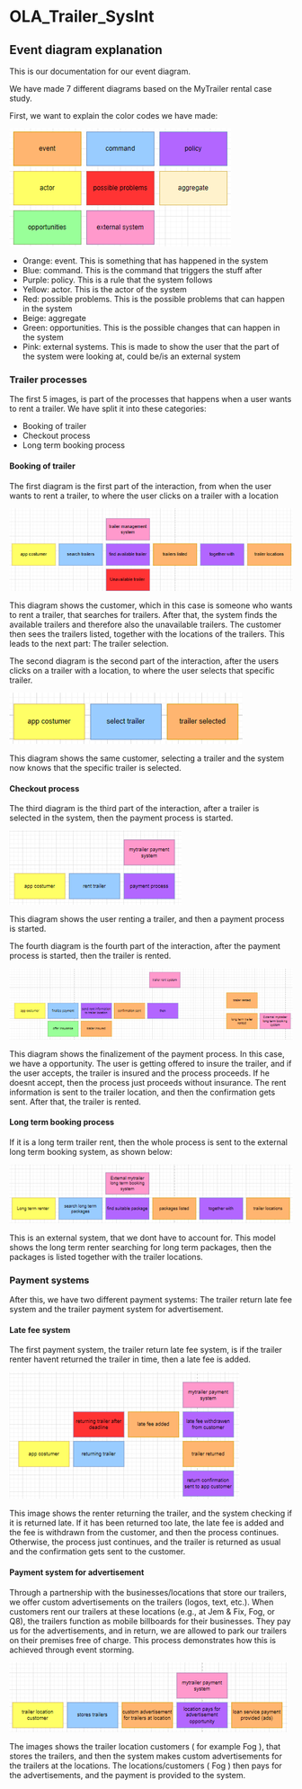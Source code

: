 # OLA_Trailer_SysInt


## Event diagram explanation
This is our documentation for our event diagram. 

We have made 7 different diagrams based on the MyTrailer rental case study.

First, we want to explain the color codes we have made:

![alttxt](Images/ColorCodes.png)

- Orange: event. This is something that has happened in the system
- Blue: command. This is the command that triggers the stuff after
- Purple: policy. This is a rule that the system follows
- Yellow: actor. This is the actor of the system
- Red: possible problems. This is the possible problems that can happen in the system
- Beige: aggregate
- Green: opportunities. This is the possible changes that can happen in the system
- Pink: external systems. This is made to show the user that the part of the system were looking at, could be/is an external system

### Trailer processes
The first 5 images, is part of the processes that happens when a user wants to rent a trailer.
We have split it into these categories:
- Booking of trailer
- Checkout process
- Long term booking process

#### Booking of trailer
The first diagram is the first part of the interaction, from when the user wants to rent a trailer, to where the user clicks on a trailer with a location

![alttxt](Images/TrailerManagementSystem.png)

This diagram shows the customer, which in this case is someone who wants to rent a trailer, that searches for trailers. After that, the system finds the available trailers and therefore also the unavailable trailers. The customer then sees the trailers listed, together with the locations of the trailers. This leads to the next part: The trailer selection.

The second diagram is the second part of the interaction, after the users clicks on a trailer with a location, to where the user selects that specific trailer.

![alttxt](Images/TrailerSelectSystem.png)

This diagram shows the same customer, selecting a trailer and the system now knows that the specific trailer is selected.

#### Checkout process
The third diagram is the third part of the interaction, after a trailer is selected in the system, then the payment process is started.

![alttxt](Images/TrailerPaymentSystem.png)

This diagram shows the user renting a trailer, and then a payment process is started.

The fourth diagram is the fourth part of the interaction, after the payment process is started, then the trailer is rented.

![alttxt](Images/TrailerRentSystem.png)

This diagram shows the finalizement of the payment process. In this case, we have a opportunity. The user is getting offered to insure the trailer, and if the user accepts, the trailer is insured and the process proceeds. If he doesnt accept, then the process just proceeds without insurance. The rent information is sent to the trailer location, and then the confirmation gets sent. After that, the trailer is rented.

#### Long term booking process
If it is a long term trailer rent, then the whole process is sent to the external long term booking system, as shown below:

![alttxt](Images/ExternalTrailerLongtermBooking.png)

This is an external system, that we dont have to account for. This model shows the long term renter searching for long term packages, then the packages is listed together with the trailer locations.

### Payment systems
After this, we have two different payment systems: The trailer return late fee system and the trailer payment system for advertisement. 

#### Late fee system
The first payment system, the trailer return late fee system, is if the trailer renter havent returned the trailer in time, then a late fee is added. 

![alttxt](Images/TrailerReturnLatefeeSystem.png)

This image shows the renter returning the trailer, and the system checking if it is returned late. If it has been returned too late, the late fee is added and the fee is withdrawn from the customer, and then the process continues. Otherwise, the process just continues, and the trailer is returned as usual and the confirmation gets sent to the customer.

#### Payment system for advertisement
Through a partnership with the businesses/locations that store our trailers, we offer custom advertisements on the trailers (logos, text, etc.). When customers rent our trailers at these locations (e.g., at Jem & Fix, Fog, or Q8), the trailers function as mobile billboards for their businesses. They pay us for the advertisements, and in return, we are allowed to park our trailers on their premises free of charge. This process demonstrates how this is achieved through event storming.

![alttxt](Images/TrailerPaymentSystemForAdvertisement.png)

The images shows the trailer location customers ( for example Fog ), that stores the trailers, and then the system makes custom advertisements for the trailers at the locations. The locations/customers ( Fog ) then pays for the advertisements, and the payment is provided to the system.

